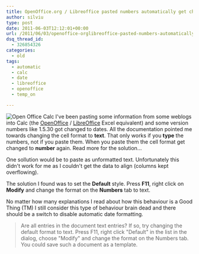 ```yaml
---
title: OpenOffice.org / Libreoffice pasted numbers automatically get changed to dates
author: silviu
type: post
date: 2011-06-03T12:12:01+00:00
url: /2011/06/03/openoffice-orglibreoffice-pasted-numbers-automatically-get-changed-to-dates/
dsq_thread_id:
  - 326854326
categories:
  - old
tags:
  - automatic
  - calc
  - date
  - libreoffice
  - openoffice
  - temp_on

---
```

![Open Office Calc](/blog/images/2011/openoffice_calc_3D-150x150.png)
I've been pasting some information from some weblogs into Calc (the <a href="http://www.openoffice.org/" target="_blank" rel="noopener">OpenOffice</a> / <a href="http://www.libreoffice.org/" target="_blank" rel="noopener">LibreOffice</a> Excel equivalent) and some version numbers like 1.5.30 got changed to dates. All the documentation pointed me towards changing the cell format to **text**. That only works if you **type** the numbers, not if you paste them. When you paste them the cell format get changed to **number** again. Read more for the solution...

<!--more-->

One sollution would be to paste as unformatted text. Unfortunately this didn't work for me as I couldn't get the data to align (columns kept overflowing).

The solution I found was to set the **Default** style. Press **F11**, right click on **Modify** and change the format on the **Numbers** tab to text.

No matter how many explanations I read about how this behaviour is a Good Thing (TM) I still consider this type of behaviour brain dead and there should be a switch to disable automatic date formatting.

>  Are all entries in the document text entries? If so, try changing the default format to text. Press F11, right click "Default" in the list in the dialog, choose "Modify" and change the format on the Numbers tab. You could save such a document as a template.
